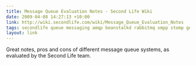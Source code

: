 ```yaml
---
title: Message Queue Evaluation Notes - Second Life Wiki
date: 2009-04-08 14:27:13 +10:00
link: http://wiki.secondlife.com/wiki/Message_Queue_Evaluation_Notes
tags: secondlife queue messaging amqp beanstalkd rabbitmq xmpp stomp gearman sqs starling
layout: link
---
```

Great notes, pros and cons of different message queue systems, as evaluated by the Second Life team.
